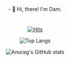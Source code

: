 <div align="center">
- 👋 Hi, there! I'm Dam.

#
[![Hits](https://hits.seeyoufarm.com/api/count/incr/badge.svg?url=https%3A%2F%2Fgithub.com%2FDam0305&count_bg=%23A4A4A4&title_bg=%23000000&icon=&icon_color=%23DB3737&title=hits&edge_flat=false)](https://hits.seeyoufarm.com)

![Top Langs](https://github-readme-stats.vercel.app/api/top-langs/?username=Dam0305&layout=compact&theme=tokyonight)

![Anurag's GitHub stats](https://github-readme-stats.vercel.app/api?username=Dam0305&show_icons=true&theme=radical)
</div>
<!---
Dam0305/Dam0305 is a ✨ special ✨ repository because its `README.md` (this file) appears on your GitHub profile.
You can click the Preview link to take a look at your changes.

- 👀 I’m interested in python, 
- 🌱 I’m currently learning ...
- 💞️ I’m looking to collaborate on ...
- 📫 How to reach me ...
- 
--->
